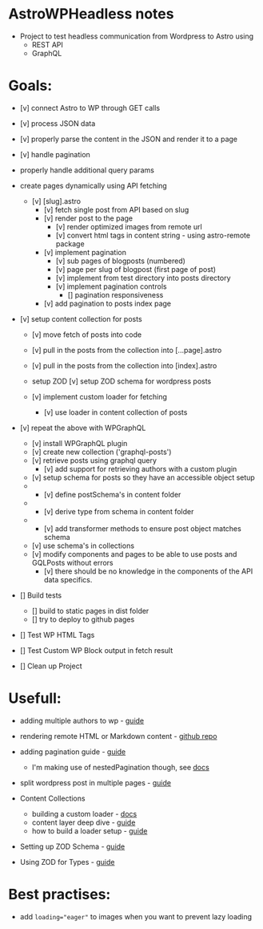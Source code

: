 # AstroWPHeadless notes
- Project to test headless communication from Wordpress to Astro using 
  - REST API
  - GraphQL

# Goals:
- [v] connect Astro to WP through GET calls
- [v] process JSON data
- [v] properly parse the content in the JSON and render it to a page
- [v] handle pagination
- properly handle additional query params

- create pages dynamically using API fetching
  - [v] [slug].astro 
    - [v] fetch single post from API based on slug
    - [v] render post to the page
      - [v] render optimized images from remote url
      - [v] convert html tags in content string - using astro-remote package
    - [v] implement pagination
      - [v] sub pages of blogposts (numbered) 
      - [v] page per slug of blogpost (first page of post)
      - [v] implement from test directory into posts directory
      - [v] implement pagination controls
        - [] pagination responsiveness
    - [v] add pagination to posts index page
      
- [v] setup content collection for posts
  - [v] move fetch of posts into code
  - [v] pull in the posts from the collection into [...page].astro
  - [v] pull in the posts from the collection into [index].astro
  - setup ZOD
    [v] setup ZOD schema for wordpress posts

  - [v] implement custom loader for fetching
    - [v] use loader in content collection of posts


- [v] repeat the above with WPGraphQL
  - [v] install WPGraphQL plugin
  - [v] create new collection ('graphql-posts')
  - [v] retrieve posts using graphql query
    - [v] add support for retrieving authors with a custom plugin
  - [v] setup schema for posts so they have an accessible object setup
  - - [v] define postSchema's in content folder
  - - [v] derive type from schema in content folder
  - - [v] add transformer methods to ensure post object matches schema
  - [v] use schema's in collections
  - [v] modify components and pages to be able to use posts and GQLPosts without errors
    - [v] there should be no knowledge in the components of the API data specifics.
  

- [] Build tests
  - [] build to static pages in dist folder
  - [] try to deploy to github pages

- [] Test WP HTML Tags
- [] Test Custom WP Block output in fetch result



- [] Clean up Project
 



# Usefull:
- adding multiple authors to wp - [guide](https://rankmath.com/blog/add-multiple-authors-for-posts/)

- rendering remote HTML or Markdown content - [github repo](https://github.com/natemoo-re/astro-remote) 

- adding pagination guide - [guide](https://fullstackdigital.io/blog/headless-wordpress-with-astro-part-2-pagination-and-tags-support/)
  - I'm making use of nestedPagination though, see [docs](https://docs.astro.build/en/guides/routing/#nested-pagination)

- split wordpress post in multiple pages - [guide](https://www.wpbeginner.com/wp-tutorials/how-to-split-wordpress-posts-into-multiple-pages/)

- Content Collections
  - building a custom loader - [docs](https://docs.astro.build/en/guides/content-collections/)
  - content layer deep dive - [guide](https://astro.build/blog/content-layer-deep-dive/)
  - how to build a loader setup - [guide](https://nuro.dev/posts/how_to_build_an_astro_collection_loader/)

- Setting up ZOD Schema - [guide](https://andrewkepson.com/blog/headless-wordpress/build-time-astro-content-layer-api/)
- Using ZOD for Types - [guide](https://www.allthingstypescript.dev/p/using-zod-schemas-as-source-of-truth)

# Best practises:
- add `loading="eager"` to images when you want to prevent lazy loading


